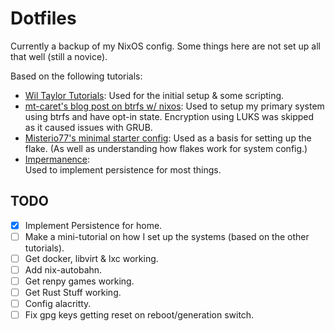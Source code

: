 # Dotfiles

Currently a backup of my NixOS config. Some things here are not set up all that well (still a novice).

Based on the following tutorials:
- [Wil Taylor Tutorials](https://linktr.ee/nixos): 
Used for the initial setup & some scripting.
- [mt-caret's blog post on btrfs w/ nixos](https://mt-caret.github.io/blog/posts/2020-06-29-optin-state.html): 
Used to setup my primary system using btrfs and have opt-in state. Encryption using LUKS was skipped as it caused issues with GRUB.
- [Misterio77's minimal starter config](https://github.com/Misterio77/nix-starter-configs): 
Used as a basis for setting up the flake. (As well as understanding how flakes work for system config.)
- [Impermanence](https://github.com/nix-community/impermanence):  
  Used to implement persistence for most things.
  
## TODO
- [X] Implement Persistence for home.
- [ ] Make a mini-tutorial on how I set up the systems (based on the other tutorials).
- [ ] Get docker, libvirt & lxc working.
- [ ] Add nix-autobahn.
- [ ] Get renpy games working.
- [ ] Get Rust Stuff working.
- [ ] Config alacritty.
- [ ] Fix gpg keys getting reset on reboot/generation switch.
